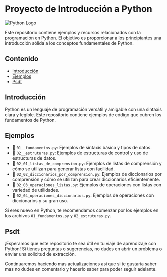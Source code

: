 # Proyecto de Introducción a Python

![Python Logo](https://i.geekflare.com/cdn-cgi/imagedelivery/CWKmKRBT_UKEnKE7IlUMCg/geekflare.com/2020/06/python-hosting.jpg/w=1200)

Este repositorio contiene ejemplos y recursos relacionados con la programación en Python. El objetivo es proporcionar a los principiantes una introducción sólida a los conceptos fundamentales de Python.

## Contenido

- [Introducción](#introducción)
- [Ejemplos](#ejemplos)
- [Psdt](#psdt)

## Introducción

Python es un lenguaje de programación versátil y amigable con una sintaxis clara y legible. Este repositorio contiene ejemplos de código que cubren los fundamentos de Python.

## Ejemplos

- 📄 `01__fundamentos.py`: Ejemplos de sintaxis básica y tipos de datos.
- 📄 `02__estruturas.py`: Ejemplos de estructuras de control y uso de estructuras de datos.
- 📄 `02_01_listas_de_comprension.py`: Ejemplos de listas de comprensión y cómo se utilizan para generar listas con facilidad.
- 📄 `02_02_diccionarios_por_comprension.py`: Ejemplos de diccionarios por comprensión y cómo se utilizan para crear diccionarios eficientemente.
- 📄 `02_03_operaciones_listas.py`: Ejemplos de operaciones con listas con variedad de utilidades.
- 📄 `02_04_operaciones_diccionarios.py`: Ejemplos de operaciones con diccionarios y su gran uso.

Si eres nuevo en Python, te recomendamos comenzar por los ejemplos en los archivos `01_fundamentos.py` y `02_estruturas.py`.

## Psdt

¡Esperamos que este repositorio te sea útil en tu viaje de aprendizaje con Python! Si tienes preguntas o sugerencias, no dudes en abrir un problema o enviar una solicitud de extracción.

Continuaremos haciendo mas actualizaciones asi que si te gustaria saber mas no dudes en comentarlo y hacerlo saber para poder seguir adelante.
